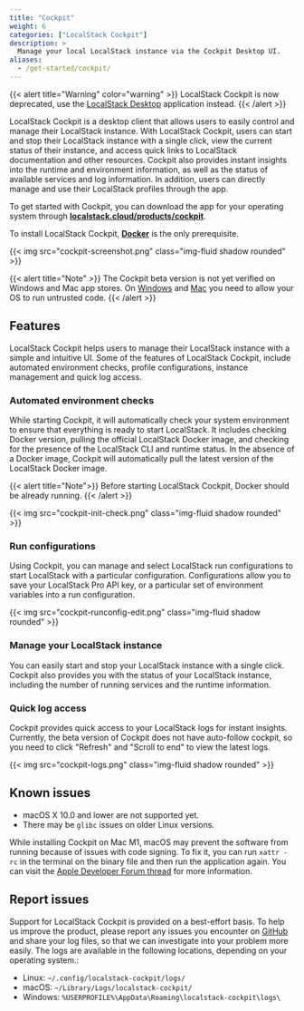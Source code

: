 ```yaml
---
title: "Cockpit"
weight: 6
categories: ["LocalStack Cockpit"]
description: >
  Manage your local LocalStack instance via the Cockpit Desktop UI.
aliases:
  - /get-started/cockpit/
---
```

{{< alert title="Warning" color="warning" >}}
LocalStack Cockpit is now deprecated, use the [LocalStack Desktop](https://docs.localstack.cloud/user-guide/tools/localstack-desktop/) application instead.
{{< /alert >}}

LocalStack Cockpit is a desktop client that allows users to easily control and manage their LocalStack instance. With LocalStack Cockpit, users can start and stop their LocalStack instance with a single click, view the current status of their instance, and access quick links to LocalStack documentation and other resources. 
Cockpit also provides instant insights into the runtime and environment information, as well as the status of available services and log information. In addition, users can directly manage and use their LocalStack profiles through the app.

To get started with Cockpit, you can download the app for your operating system through [**localstack.cloud/products/cockpit**](https://localstack.cloud/products/cockpit).

To install LocalStack Cockpit, [**Docker**](https://www.docker.com) is the only prerequisite.

<p>
{{< img src="cockpit-screenshot.png" class="img-fluid shadow rounded" >}}
</p>

{{< alert title="Note" >}}
The Cockpit beta version is not yet verified on Windows and Mac app stores.
On [Windows](https://www.windowscentral.com/how-disable-smartscreen-trusted-app-windows-10) and [Mac](https://support.apple.com/guide/mac-help/open-a-mac-app-from-an-unidentified-developer-mh40616/mac) you need to allow your OS to run untrusted code.
{{< /alert >}}

## Features

LocalStack Cockpit helps users to manage their LocalStack instance with a simple and intuitive UI. Some of the features of LocalStack Cockpit, include automated environment checks, profile configurations, instance management and quick log access.

### Automated environment checks

While starting Cockpit, it will automatically check your system environment to ensure that everything is ready to start LocalStack. It includes checking Docker version, pulling the official LocalStack Docker image, and checking for the presence of the LocalStack CLI and runtime status. In the absence of a Docker image, Cockpit will automatically pull the latest version of the LocalStack Docker image.

{{< alert title="Note">}}
Before starting LocalStack Cockpit, Docker should be already running.
{{< /alert >}}

<p>
{{< img src="cockpit-init-check.png" class="img-fluid shadow rounded" >}}
</p>

### Run configurations

Using Cockpit, you can manage and select LocalStack run configurations to start LocalStack with a particular configuration. Configurations allow you to save your LocalStack Pro API key, or a particular set of environment variables into a run configuration.

<p>
{{< img src="cockpit-runconfig-edit.png" class="img-fluid shadow rounded" >}}
</p>

### Manage your LocalStack instance

You can easily start and stop your LocalStack instance with a single click. Cockpit also provides you with the status of your LocalStack instance, including the number of running services and the runtime information.

### Quick log access

Cockpit provides quick access to your LocalStack logs for instant insights. Currently, the beta version of Cockpit does not have auto-follow cockpit, so you need to click "Refresh" and "Scroll to end" to view the latest logs.

<p>
{{< img src="cockpit-logs.png" class="img-fluid shadow rounded" >}}
</p>

## Known issues

- macOS X 10.0 and lower are not supported yet.
- There may be `glibc` issues on older Linux versions.

While installing Cockpit on Mac M1, macOS may prevent the software from running because of issues with code signing. To fix it, you can run `xattr -rc` in the terminal on the binary file and then run the application again. You can visit the [Apple Developer Forum thread](https://developer.apple.com/forums/thread/692774) for more information.

## Report issues

Support for LocalStack Cockpit is provided on a best-effort basis. To help us improve the product, please report any issues you encounter on [GitHub](https://github.com/localstack/cockpit/issues) and share your log files, so that we can investigate into your problem more easily. The logs are available in the following locations, depending on your operating system.:

- Linux: `~/.config/localstack-cockpit/logs/`
- macOS: `~/Library/Logs/localstack-cockpit/`
- Windows: `%USERPROFILE%\AppData\Roaming\localstack-cockpit\logs\`
